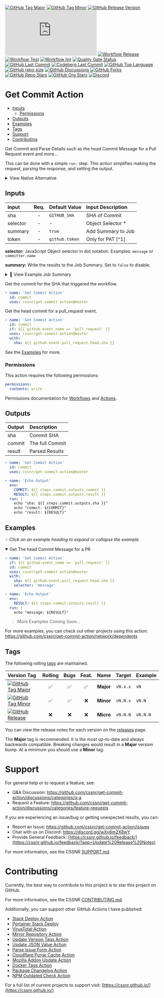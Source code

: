 [![GitHub Tag Major](https://img.shields.io/github/v/tag/cssnr/get-commit-action?sort=semver&filter=!v*.*&logo=git&logoColor=white&labelColor=585858&label=%20)](https://github.com/cssnr/get-commit-action/tags)
[![GitHub Tag Minor](https://img.shields.io/github/v/tag/cssnr/get-commit-action?sort=semver&filter=!v*.*.*&logo=git&logoColor=white&labelColor=585858&label=%20)](https://github.com/cssnr/get-commit-action/tags)
[![GitHub Release Version](https://img.shields.io/github/v/release/cssnr/get-commit-action?logo=git&logoColor=white&labelColor=585858&label=%20)](https://github.com/cssnr/get-commit-action/releases/latest)
[![GitHub Dist Size](https://img.shields.io/github/size/cssnr/get-commit-action/dist%2Findex.js?label=dist%20size)](https://github.com/cssnr/get-commit-action/blob/master/src/index.js)
[![Workflow Release](https://img.shields.io/github/actions/workflow/status/cssnr/get-commit-action/release.yaml?logo=github&label=release)](https://github.com/cssnr/get-commit-action/actions/workflows/release.yaml)
[![Workflow Test](https://img.shields.io/github/actions/workflow/status/cssnr/get-commit-action/test.yaml?logo=github&label=test)](https://github.com/cssnr/get-commit-action/actions/workflows/test.yaml)
[![Workflow lint](https://img.shields.io/github/actions/workflow/status/cssnr/get-commit-action/lint.yaml?logo=github&label=lint)](https://github.com/cssnr/get-commit-action/actions/workflows/lint.yaml)
[![Quality Gate Status](https://sonarcloud.io/api/project_badges/measure?project=smashedr_get-commit-action&metric=alert_status)](https://sonarcloud.io/summary/new_code?id=smashedr_get-commit-action)
[![GitHub Last Commit](https://img.shields.io/github/last-commit/cssnr/get-commit-action?logo=github&label=updated)](https://github.com/cssnr/get-commit-action/graphs/commit-activity)
[![Codeberg Last Commit](https://img.shields.io/gitea/last-commit/cssnr/get-commit-action/master?gitea_url=https%3A%2F%2Fcodeberg.org%2F&logo=codeberg&logoColor=white&label=updated)](https://codeberg.org/cssnr/get-commit-action)
[![GitHub Top Language](https://img.shields.io/github/languages/top/cssnr/get-commit-action?logo=htmx)](https://github.com/cssnr/get-commit-action)
[![GitHub repo size](https://img.shields.io/github/repo-size/cssnr/get-commit-action?logo=bookstack&logoColor=white&label=repo%20size)](https://github.com/cssnr/get-commit-action)
[![GitHub Discussions](https://img.shields.io/github/discussions/cssnr/get-commit-action)](https://github.com/cssnr/get-commit-action/discussions)
[![GitHub Forks](https://img.shields.io/github/forks/cssnr/get-commit-action?style=flat&logo=github)](https://github.com/cssnr/get-commit-action/forks)
[![GitHub Repo Stars](https://img.shields.io/github/stars/cssnr/get-commit-action?style=flat&logo=github)](https://github.com/cssnr/get-commit-action/stargazers)
[![GitHub Org Stars](https://img.shields.io/github/stars/cssnr?style=flat&logo=github&label=org%20stars)](https://cssnr.github.io/)
[![Discord](https://img.shields.io/discord/899171661457293343?logo=discord&logoColor=white&label=discord&color=7289da)](https://discord.gg/wXy6m2X8wY)

# Get Commit Action

- [Inputs](#Inputs)
  - [Permissions](#Permissions)
- [Outputs](#Outputs)
- [Examples](#Examples)
- [Tags](#Tags)
- [Support](#Support)
- [Contributing](#Contributing)

Get Commit and Parse Details such as the head Commit Message for a Pull Request event and more...

This can be done with a simple `run:` step. This action simplifies making the request, parsing the response, and setting the output.

<details><summary>View Native Alternative</summary>

```yaml
- name: 'Get Commit Message'
  id: commit
  env:
    GH_TOKEN: ${{ secrets.GITHUB_TOKEN }}
    REF: ${{ github.event.pull_request.head.sha }}
  run: |
    echo message=$(gh api "/repos/${GITHUB_REPOSITORY}/commits/${REF}" \
      -H "Accept: application/vnd.github+json" \
      -H "X-GitHub-Api-Version: 2022-11-28" \
      --jq '.commit') >> "${GITHUB_OUTPUT}"
```

</details>

## Inputs

| Input    | Req. | Default&nbsp;Value | Input&nbsp;Description |
| :------- | :--: | :----------------- | :--------------------- |
| sha      |  -   | `GITHUB_SHA`       | SHA of Commit          |
| selector |  -   | -                  | Object Selector \*     |
| summary  |  -   | `true`             | Add Summary to Job     |
| token    |  -   | `github.token`     | Only for PAT [^1]      |

**selector:** JavaScript Object selector in dot notation.
Examples: `message` or `committer.name`

**summary:** Write the results to the Job Summary. Set to `false` to disable.

<details><summary>👀 View Example Job Summary</summary>

---

sha: [3b1a2525425924fc6a8aec772e7290770b1d9d79](https://github.com/cssnr/get-commit-action/commit/3b1a2525425924fc6a8aec772e7290770b1d9d79)

<details open><summary>Result</summary><pre lang="text"><code>Example commit message</code></pre>
</details>
<details><summary>Commit</summary><pre lang="json"><code>{
  "sha": "3b1a2525425924fc6a8aec772e7290770b1d9d79",
  "node_id": "C_kwDOONDk4toAKDNiMWEyNTI1NDI1OTI0ZmM2YThhZWM3NzJlNzI5MDc3MGIxZDlkNzk",
  "url": "https://api.github.com/repos/cssnr/get-commit-action/git/commits/3b1a2525425924fc6a8aec772e7290770b1d9d79",
  "html_url": "https://github.com/cssnr/get-commit-action/commit/3b1a2525425924fc6a8aec772e7290770b1d9d79",
  "author": {
    "name": "Shane",
    "email": "6071159+smashedr@users.noreply.github.com",
    "date": "2025-03-22T21:15:04Z"
  },
  "committer": {
    "name": "Shane",
    "email": "6071159+smashedr@users.noreply.github.com",
    "date": "2025-03-22T21:15:04Z"
  },
  "tree": {
    "sha": "233fa1ab1901899a12d8bec605dae67c7970f807",
    "url": "https://api.github.com/repos/cssnr/get-commit-action/git/trees/233fa1ab1901899a12d8bec605dae67c7970f807"
  },
  "message": "Example commit message",
  "parents": [
    {
      "sha": "51cdac1118622fd9826cdfda0955aaa569524f8a",
      "url": "https://api.github.com/repos/cssnr/get-commit-action/git/commits/51cdac1118622fd9826cdfda0955aaa569524f8a",
      "html_url": "https://github.com/cssnr/get-commit-action/commit/51cdac1118622fd9826cdfda0955aaa569524f8a"
    }
  ],
  "verification": {
    "verified": true,
    "reason": "valid",
    "signature": "-----BEGIN PGP SIGNATURE-----\n\niHUEABYKAB0WIQRXgKNZZbHv52xw4573HsvCBq6NtQUCZ98oWAAKCRD3HsvCBq6N\ntcYCAP9oCe3uBkaz33L8wZhUDW7iF9sXIibxfCeXs4LUxpIO3AD/dB2vQIuQMHbr\nZ45xy85OM87OLRM6B21OT2Cl9UhJvg8=\n=uM4E\n-----END PGP SIGNATURE-----",
    "payload": "tree 233fa1ab1901899a12d8bec605dae67c7970f807\nparent 51cdac1118622fd9826cdfda0955aaa569524f8a\nauthor Shane <6071159+smashedr@users.noreply.github.com> 1742678104 -0700\ncommitter Shane <6071159+smashedr@users.noreply.github.com> 1742678104 -0700\n\nUupdate result\n",
    "verified_at": "2025-03-22T21:14:42Z"
  }
}</code></pre>
</details>
<details><summary>Config</summary><pre lang="yaml"><code>sha: ""
selector: "message"
summary: true</code></pre>
</details>

---

</details>

Get the commit for the SHA that triggered the workflow.

```yaml
- name: 'Get Commit Action'
  id: commit
  uses: cssnr/get-commit-action@master
```

Get the head commit for a pull_request event.

```yaml
- name: 'Get Commit Action'
  id: commit
  if: ${{ github.event_name == 'pull_request' }}
  uses: cssnr/get-commit-action@master
  with:
    sha: ${{ github.event.pull_request.head.sha }}
```

See the [Examples](#Examples) for more.

### Permissions

This action requires the following permissions:

```yaml
permissions:
  contents: write
```

Permissions documentation for [Workflows](https://docs.github.com/en/actions/writing-workflows/choosing-what-your-workflow-does/controlling-permissions-for-github_token) and [Actions](https://docs.github.com/en/actions/security-for-github-actions/security-guides/automatic-token-authentication).

## Outputs

| Output | Description     |
| :----- | :-------------- |
| sha    | Commit SHA      |
| commit | The full Commit |
| result | Parsed Results  |

```yaml
- name: 'Get Commit Action'
  id: commit
  uses: cssnr/get-commit-action@master

- name: 'Echo Output'
  env:
    COMMIT: ${{ steps.commit.outputs.commit }}
    RESULT: ${{ steps.commit.outputs.result }}
  run: |
    echo "sha: ${{ steps.commit.outputs.sha }}"
    echo "commit: ${COMMIT}"
    echo "result: ${RESULT}"
```

## Examples

💡 _Click on an example heading to expand or collapse the example._

<details open><summary>Get The head Commit Message for a PR</summary>

```yaml
- name: 'Get Commit Action'
  if: ${{ github.event_name == 'pull_request' }}
  id: commit
  uses: cssnr/get-commit-action@master
  with:
    sha: ${{ github.event.pull_request.head.sha }}
    selector: 'message'

- name: 'Echo Output'
  env:
    RESULT: ${{ steps.commit.outputs.result }}
  run: |
    echo "message: ${RESULT}"
```

</details>

> More Examples Coming Soon...

For more examples, you can check out other projects using this action:  
https://github.com/cssnr/get-commit-action/network/dependents

## Tags

The following rolling [tags](https://github.com/cssnr/get-commit-action/tags) are maintained.

| Version&nbsp;Tag                                                                                                                                                                                                   | Rolling | Bugs | Feat. |   Name    |  Target  | Example  |
| :----------------------------------------------------------------------------------------------------------------------------------------------------------------------------------------------------------------- | :-----: | :--: | :---: | :-------: | :------: | :------- |
| [![GitHub Tag Major](https://img.shields.io/github/v/tag/cssnr/get-commit-action?sort=semver&filter=!v*.*&style=for-the-badge&label=%20&color=44cc10)](https://github.com/cssnr/get-commit-action/releases/latest) |   ✅    |  ✅  |  ✅   | **Major** | `vN.x.x` | `vN`     |
| [![GitHub Tag Minor](https://img.shields.io/github/v/tag/cssnr/get-commit-action?sort=semver&filter=!v*.*.*&style=for-the-badge&label=%20&color=blue)](https://github.com/cssnr/get-commit-action/releases/latest) |   ✅    |  ✅  |  ❌   | **Minor** | `vN.N.x` | `vN.N`   |
| [![GitHub Release](https://img.shields.io/github/v/release/cssnr/get-commit-action?style=for-the-badge&label=%20&color=red)](https://github.com/cssnr/get-commit-action/releases/latest)                           |   ❌    |  ❌  |  ❌   | **Micro** | `vN.N.N` | `vN.N.N` |

You can view the release notes for each version on the [releases](https://github.com/cssnr/get-commit-action/releases) page.

The **Major** tag is recommended. It is the most up-to-date and always backwards compatible.
Breaking changes would result in a **Major** version bump. At a minimum you should use a **Minor** tag.

# Support

For general help or to request a feature, see:

- Q&A Discussion: https://github.com/cssnr/get-commit-action/discussions/categories/q-a
- Request a Feature: https://github.com/cssnr/get-commit-action/discussions/categories/feature-requests

If you are experiencing an issue/bug or getting unexpected results, you can:

- Report an Issue: https://github.com/cssnr/get-commit-action/issues
- Chat with us on Discord: https://discord.gg/wXy6m2X8wY
- Provide General Feedback: [https://cssnr.github.io/feedback/](https://cssnr.github.io/feedback/?app=Update%20Release%20Notes)

For more information, see the CSSNR [SUPPORT.md](https://github.com/cssnr/.github/blob/master/.github/SUPPORT.md#support).

# Contributing

Currently, the best way to contribute to this project is to star this project on GitHub.

For more information, see the CSSNR [CONTRIBUTING.md](https://github.com/cssnr/.github/blob/master/.github/CONTRIBUTING.md#contributing).

Additionally, you can support other GitHub Actions I have published:

- [Stack Deploy Action](https://github.com/cssnr/stack-deploy-action?tab=readme-ov-file#readme)
- [Portainer Stack Deploy](https://github.com/cssnr/portainer-stack-deploy-action?tab=readme-ov-file#readme)
- [VirusTotal Action](https://github.com/cssnr/virustotal-action?tab=readme-ov-file#readme)
- [Mirror Repository Action](https://github.com/cssnr/mirror-repository-action?tab=readme-ov-file#readme)
- [Update Version Tags Action](https://github.com/cssnr/update-version-tags-action?tab=readme-ov-file#readme)
- [Update JSON Value Action](https://github.com/cssnr/update-json-value-action?tab=readme-ov-file#readme)
- [Parse Issue Form Action](https://github.com/cssnr/parse-issue-form-action?tab=readme-ov-file#readme)
- [Cloudflare Purge Cache Action](https://github.com/cssnr/cloudflare-purge-cache-action?tab=readme-ov-file#readme)
- [Mozilla Addon Update Action](https://github.com/cssnr/mozilla-addon-update-action?tab=readme-ov-file#readme)
- [Docker Tags Action](https://github.com/cssnr/docker-tags-action?tab=readme-ov-file#readme)
- [Package Changelog Action](https://github.com/cssnr/package-changelog-action?tab=readme-ov-file#readme)
- [NPM Outdated Check Action](https://github.com/cssnr/npm-outdated-action?tab=readme-ov-file#readme)

For a full list of current projects to support visit: [https://cssnr.github.io/](https://cssnr.github.io/)
